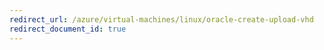 ```yaml
---
redirect_url: /azure/virtual-machines/linux/oracle-create-upload-vhd
redirect_document_id: true
---
```

